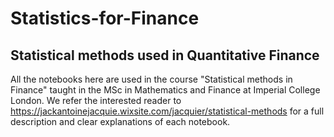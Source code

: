 # Statistics-for-Finance
## Statistical methods used in Quantitative Finance
All the notebooks here are used in the course "Statistical methods in Finance" taught in the MSc in Mathematics and Finance at Imperial College London. We refer the interested reader to https://jackantoinejacquie.wixsite.com/jacquier/statistical-methods for a full description and clear explanations of each notebook.


